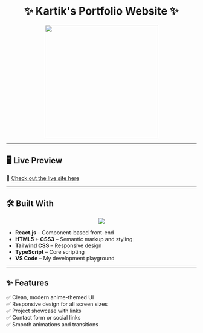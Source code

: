 <h1 align="center">✨ Kartik's Portfolio Website ✨</h1>
<p align="center">
  <img src="https://media.giphy.com/media/v1.Y2lkPTc5MGI3NjExYTJjODAwc2hjNzJtb2NvbW1uZ2RyeTZ5bTJhd3lmNmpwZmx6aXd3eCZlcD12MV9naWZzX3NlYXJjaCZjdD1n/NdKVEei95yvIY/giphy.gif" width="300" />
</p>

---

## 🖥️ Live Preview

🔗 [Check out the live site here](https://kartik-pundir.vercel.app) 

---

## 🛠️ Built With

<p align="center"><img src="https://skillicons.dev/icons?i=html,css,ts,react,tailwind,vscode" /></p>

- **React.js** – Component-based front-end
- **HTML5 + CSS3** – Semantic markup and styling
- **Tailwind CSS** – Responsive design
- **TypeScript** – Core scripting
- **VS Code** – My development playground

---

## ✨ Features

✅ Clean, modern anime-themed UI  
✅ Responsive design for all screen sizes  
✅ Project showcase with links  
✅ Contact form or social links  
✅ Smooth animations and transitions
